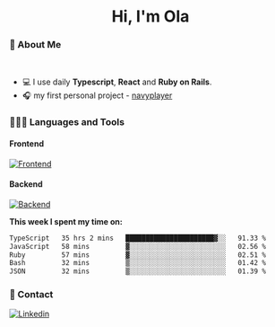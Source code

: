 <h1 align="center">Hi, I'm Ola</h1>

### 💅 About Me

<br/>

- 💻 I use daily **Typescript**, **React** and **Ruby on Rails**.
- 🎧 my first personal project - [navyplayer](https://navyplayer.netlify.app/)

### 👩🏻‍💻 Languages and Tools

#### Frontend

[![Frontend](https://skillicons.dev/icons?i=react,nextjs,ts,js,html,css,scss,tailwind)](https://skillicons.dev)

#### Backend
[![Backend](https://skillicons.dev/icons?i=nodejs,express,nestjs,rails,graphql)](https://skillicons.dev)

**This week I spent my time on:**

<!--START_SECTION:waka-->

```txt
TypeScript   35 hrs 2 mins   ██████████████████████▓░░   91.33 %
JavaScript   58 mins         ▓░░░░░░░░░░░░░░░░░░░░░░░░   02.56 %
Ruby         57 mins         ▓░░░░░░░░░░░░░░░░░░░░░░░░   02.51 %
Bash         32 mins         ▒░░░░░░░░░░░░░░░░░░░░░░░░   01.42 %
JSON         32 mins         ▒░░░░░░░░░░░░░░░░░░░░░░░░   01.39 %
```

<!--END_SECTION:waka-->

### 📨 Contact
  
[![Linkedin](https://skillicons.dev/icons?i=linkedin)](https://linkedin.com/in/aleksandra-kamińska)
